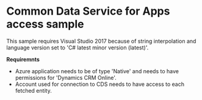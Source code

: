 # Common Data Service for Apps access sample
This sample requires Visual Studio 2017 because of string interpolation and language version set to 'C# latest minor version (latest)'.

**Requiremnts**
- Azure application needs to be of type 'Native' and needs to have permissions for 'Dynamics CRM Online'.
- Account used for connection to CDS needs to have access to each fetched entity.